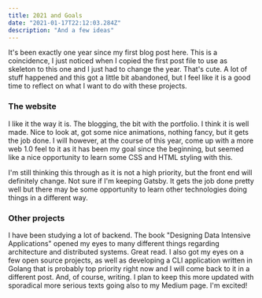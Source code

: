 ```yaml
---
title: 2021 and Goals
date: "2021-01-17T22:12:03.284Z"
description: "And a few ideas"
---
```


<p>It's been exactly one year since my first blog post here. This is a coincidence, I just noticed when I copied the first post file to use as skeleton to this one and I just had to change the year. That's cute.
A lot of stuff happened and this got a little bit abandoned, but I feel like it is a good time to reflect on what I want to do with these projects.</p>

<h3>The website</h3>
I like it the way it is. The blogging, the bit with the portfolio. I think it is well made. Nice to look at, got some nice animations, nothing fancy, but it gets the job done. I will however, at the course of this year, come up with a more web 1.0 feel to it as it has been my goal since the beginning, but seemed like a nice opportunity to learn some CSS and HTML styling with this.
<p>I'm still thinking this through as it is not a high priority, but the front end will definitely change. Not sure if I'm keeping Gatsby. It gets the job done pretty well but there may be some opportunity to learn other technologies doing things in a different way.</p>

<h3>Other projects</h3>
I have been studying a lot of backend. The book "Designing Data Intensive Applications" opened my eyes to many different things regarding architecture and distributed systems. Great read. I also got my eyes on a few open source projects, as well as developing a CLI application written in Golang that is probably top priority right now and I will come back to it in a different post. And, of course, writing. I plan to keep this more updated with sporadical more serious texts going also to my Medium page.
I'm excited!</p>
